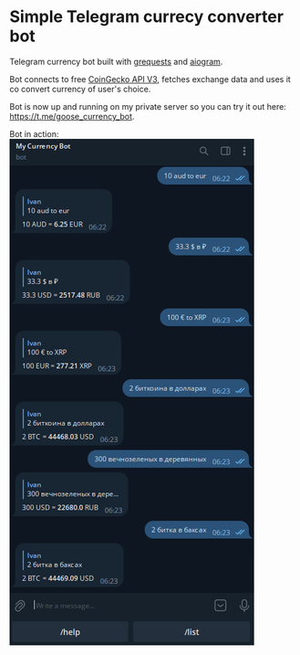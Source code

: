 # Simple Telegram currecy converter bot

Telegram currency bot built with [grequests](https://github.com/spyoungtech/grequests) and [aiogram](https://aiogram.dev/).

Bot connects to free [CoinGecko API V3](https://www.coingecko.com/en/api/documentation), fetches exchange data and uses it co convert currency of user's choice.

Bot is now up and running on my private server so you can try it out here: https://t.me/goose_currency_bot.

Bot in action:
![Bot usage examples](https://github.com/still-coding/telegram_currency_bot/blob/master/readme/scr.png?raw=true)


